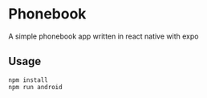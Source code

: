 # Phonebook

A simple phonebook app written in react native with expo

## Usage

```
npm install
npm run android
```